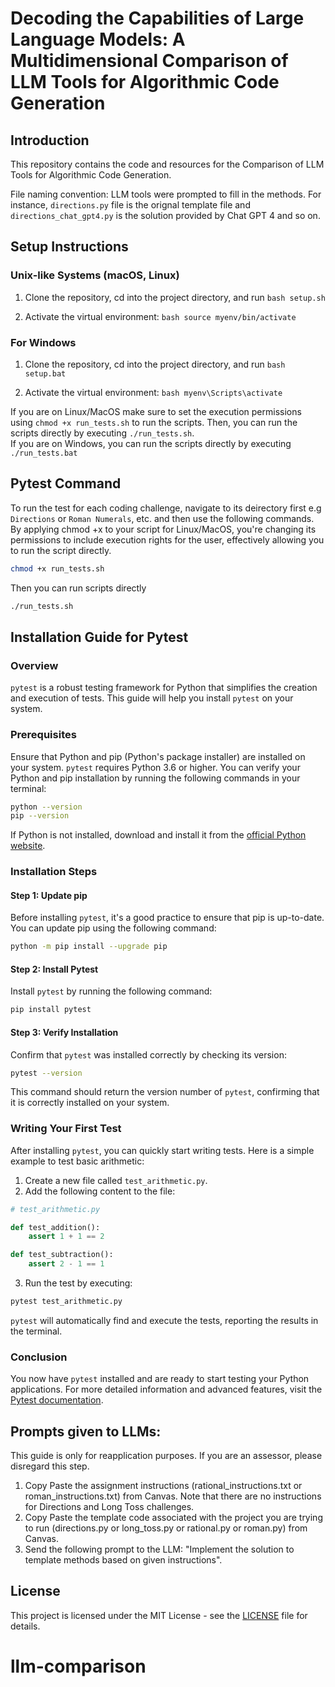 
# Decoding the Capabilities of Large Language Models: A Multidimensional Comparison of LLM Tools for Algorithmic Code Generation

## Introduction
This repository contains the code and resources for the Comparison of LLM Tools for Algorithmic Code Generation. 

File naming convention: LLM tools were prompted to fill in the methods. For instance, ```directions.py``` file is the orignal template file and ```directions_chat_gpt4.py``` is the solution provided by Chat GPT 4 and so on.

## Setup Instructions

### Unix-like Systems (macOS, Linux)

1. Clone the repository, cd into the project directory, and run ```bash
    setup.sh```

2. Activate the virtual environment:
   ```bash source myenv/bin/activate```

### For Windows

1. Clone the repository, cd into the project directory, and run ```bash
    setup.bat```

2. Activate the virtual environment:
    ```bash myenv\Scripts\activate```

If you are on Linux/MacOS make sure to set the execution permissions using `chmod +x run_tests.sh` to run the scripts. Then, you can run the scripts directly by executing `./run_tests.sh`. \
If you are on Windows, you can run the scripts directly by executing `./run_tests.bat`
## Pytest Command
To run the test for each coding challenge, navigate to its deirectory first e.g ```Directions``` or ```Roman Numerals```, etc. and then use the following commands. \
By applying chmod +x to your script for Linux/MacOS, you're changing its permissions to include execution rights for the user, effectively allowing you to run the script directly.
```bash
chmod +x run_tests.sh
```
Then you can run scripts directly
```bash
./run_tests.sh
```

## Installation Guide for Pytest

### Overview

`pytest` is a robust testing framework for Python that simplifies the creation and execution of tests. This guide will help you install `pytest` on your system.

### Prerequisites

Ensure that Python and pip (Python's package installer) are installed on your system. `pytest` requires Python 3.6 or higher. You can verify your Python and pip installation by running the following commands in your terminal:

```bash
python --version
pip --version
```

If Python is not installed, download and install it from the [official Python website](https://www.python.org/downloads/).

### Installation Steps

#### Step 1: Update pip

Before installing `pytest`, it's a good practice to ensure that pip is up-to-date. You can update pip using the following command:

```bash
python -m pip install --upgrade pip
```

#### Step 2: Install Pytest

Install `pytest` by running the following command:

```bash
pip install pytest
```

#### Step 3: Verify Installation

Confirm that `pytest` was installed correctly by checking its version:

```bash
pytest --version
```

This command should return the version number of `pytest`, confirming that it is correctly installed on your system.

### Writing Your First Test

After installing `pytest`, you can quickly start writing tests. Here is a simple example to test basic arithmetic:

1. Create a new file called `test_arithmetic.py`.
2. Add the following content to the file:

```python
# test_arithmetic.py

def test_addition():
    assert 1 + 1 == 2

def test_subtraction():
    assert 2 - 1 == 1
```

3. Run the test by executing:

```bash
pytest test_arithmetic.py
```

`pytest` will automatically find and execute the tests, reporting the results in the terminal.

### Conclusion

You now have `pytest` installed and are ready to start testing your Python applications. For more detailed information and advanced features, visit the [Pytest documentation](https://docs.pytest.org/en/stable/).

## Prompts given to LLMs:

This guide is only for reapplication purposes. If you are an assessor, please disregard this step.

1. Copy Paste the assignment instructions (rational_instructions.txt or roman_instructions.txt) from Canvas. Note that there are no instructions for Directions and Long Toss challenges.
2. Copy Paste the template code associated with the project you are trying to run (directions.py or long_toss.py or rational.py or roman.py) from Canvas.
3. Send the following prompt to the LLM: "Implement the solution to template methods based on given instructions".


## License

This project is licensed under the MIT License - see the [LICENSE](LICENSE) file for details.
# llm-comparison
